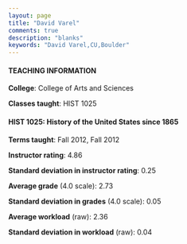 ```yaml
---
layout: page
title: "David Varel" 
comments: true
description: "blanks"
keywords: "David Varel,CU,Boulder"
---
```

<head>
<script src="https://ajax.googleapis.com/ajax/libs/jquery/2.1.3/jquery.min.js"></script>
<script src="https://dl.dropboxusercontent.com/s/pc42nxpaw1ea4o9/highcharts.js?dl=0"></script>
<!-- <script src="../assets/js/highcharts.js"></script> -->
<style type="text/css">@font-face {
	font-family: "Bebas Neue";
	src: url(https://www.filehosting.org/file/details/544349/BebasNeue Regular.otf) format("opentype");
	}
	h1.Bebas { 
		font-family: "Bebas Neue", Verdana, Tahoma;
	}
</style>
</head>
	   
#### TEACHING INFORMATION

**College**: College of Arts and Sciences

**Classes taught**: HIST 1025

#### HIST 1025: History of the United States since 1865

**Terms taught**: Fall 2012, Fall 2012

**Instructor rating**: 4.86

**Standard deviation in instructor rating**: 0.25

**Average grade** (4.0 scale): 2.73

**Standard deviation in grades** (4.0 scale): 0.05

**Average workload** (raw): 2.36

**Standard deviation in workload** (raw): 0.04

